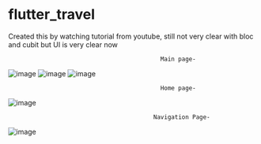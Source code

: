 # flutter_travel

Created this by watching tutorial from youtube, still not very clear with bloc and cubit but UI is very clear now 

                                               Main page-
                                               
![image](https://github.com/Vasugupta13/TravelApp/assets/98811369/9b212ffd-ae7f-4534-a166-9f9e6944fefc)    ![image](https://github.com/Vasugupta13/TravelApp/assets/98811369/43278373-3887-4313-aee8-4b12ea53e3ce)    ![image](https://github.com/Vasugupta13/TravelApp/assets/98811369/7db9f213-f09e-4ebe-b528-4a4c3cff4316)




                                               Home page-
                                               
![image](https://github.com/Vasugupta13/TravelApp/assets/98811369/99de9ffb-657f-4db1-9fcf-ca4fe24af4fc)


                                             Navigation Page-
                                             
![image](https://github.com/Vasugupta13/TravelApp/assets/98811369/fe9c4e40-7619-4bab-80c1-fe4155c27064)


